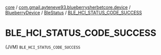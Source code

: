 [core](../../../index.md) / [com.gmail.ayteneve93.blueberrysherbetcore.device](../../index.md) / [BlueberryDevice](../index.md) / [BleStatus](index.md) / [BLE_HCI_STATUS_CODE_SUCCESS](./-b-l-e_-h-c-i_-s-t-a-t-u-s_-c-o-d-e_-s-u-c-c-e-s-s.md)

# BLE_HCI_STATUS_CODE_SUCCESS

(JVM) `BLE_HCI_STATUS_CODE_SUCCESS`
